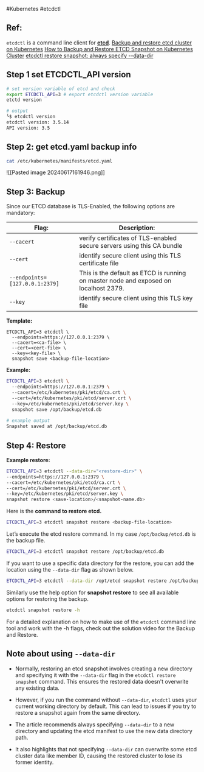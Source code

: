 #Kubernetes #etcdctl
## Ref:
`etcdctl` is a command line client for [**etcd**](https://github.com/coreos/etcd).
[Backup and restore etcd cluster on Kubernetes](https://medium.com/@mehmetodabashi/backup-and-restore-etcd-cluster-on-kubernetes-93c19b1c070)
[How to Backup and Restore ETCD Snapshot on Kubernetes Cluster](https://medium.com/@werkjober/how-to-backup-and-restore-etcd-snapshot-on-kubernetes-cluster-c612ce5b6147)
[etcdctl restore snapshot: always specify --data-dir](https://sukantamaikap.com/posts/2023-12-12---etcd-backup-and-restore/etcd-backup-and-restore)
## Step 1 set ETCDCTL_API version

``` sh
# set version variable of etcd and check
export ETCDCTL_API=3 # export etcdctl version variable
etctd version

# output
╰$ etcdctl version  
etcdctl version: 3.5.14
API version: 3.5
```

## Step 2: get etcd.yaml backup info

``` sh
cat /etc/kubernetes/manifests/etcd.yaml
```

![[Pasted image 20240617161946.png]]
## Step 3: Backup

Since our ETCD database is TLS-Enabled, the following options are mandatory:

| Flag:                          | Description:                                                                             |
| ------------------------------ | ---------------------------------------------------------------------------------------- |
| `--cacert`                     | verify certificates of TLS-enabled secure servers using this CA bundle<br>               |
| `--cert`                       | identify secure client using this TLS certificate file                                   |
| `--endpoints=[127.0.0.1:2379]` | This is the default as ETCD is running on master node and exposed on localhost 2379.<br> |
| `--key`                        | identify secure client using this TLS key file<br>                                       |

**Template:**

```
ETCDCTL_API=3 etcdctl \  
  --endpoints=https://127.0.0.1:2379 \  
  --cacert=<ca-file> \  
  --cert=<cert-file> \  
  --key=<key-file> \  
  snapshot save <backup-file-location>
```

**Example:**

```sh
ETCDCTL_API=3 etcdctl \  
  --endpoints=https://127.0.0.1:2379 \  
  --cacert=/etc/kubernetes/pki/etcd/ca.crt \  
  --cert=/etc/kubernetes/pki/etcd/server.crt \  
  --key=/etc/kubernetes/pki/etcd/server.key \  
  snapshot save /opt/backup/etcd.db
  
# example output
Snapshot saved at /opt/backup/etcd.db
```
## Step 4: Restore

**Example restore:**

``` sh
ETCDCTL_API=3 etcdctl --data-dir="<restore-dir>" \  
--endpoints=https://127.0.0.1:2379 \  
--cacert=/etc/kubernetes/pki/etcd/ca.crt \  
--cert=/etc/kubernetes/pki/etcd/server.crt \  
--key=/etc/kubernetes/pki/etcd/server.key \  
snapshot restore <save-location>/<snapshot-name.db>
```

Here is the **command to restore etcd.**

``` sh
ETCDCTL_API=3 etcdctl snapshot restore <backup-file-location>
```

Let’s execute the etcd restore command. In my case `/opt/backup/etcd.db` is the backup file.

``` sh
ETCDCTL_API=3 etcdctl snapshot restore /opt/backup/etcd.db
```

If you want to use a specific data directory for the restore, you can add the location using the `--data-dir` flag as shown below.

``` sh
ETCDCTL_API=3 etcdctl --data-dir /opt/etcd snapshot restore /opt/backup/etcd.db
```


Similarly use the help option for **snapshot restore** to see all available options for restoring the backup.

``` sh
etcdctl snapshot restore -h
```

For a detailed explanation on how to make use of the `etcdctl` command line tool and work with the -h flags, check out the solution video for the Backup and Restore.

## Note about using `--data-dir`

- Normally, restoring an etcd snapshot involves creating a new directory and specifying it with the `--data-dir` flag in the `etcdctl restore snapshot` command. This ensures the restored data doesn't overwrite any existing data.
    
- However, if you run the command without `--data-dir`, `etcdctl` uses your current working directory by default. This can lead to issues if you try to restore a snapshot again from the same directory.
    
- The article recommends always specifying `--data-dir` to a new directory and updating the etcd manifest to use the new data directory path.
    
- It also highlights that not specifying `--data-dir` can overwrite some etcd cluster data like member ID, causing the restored cluster to lose its former identity.